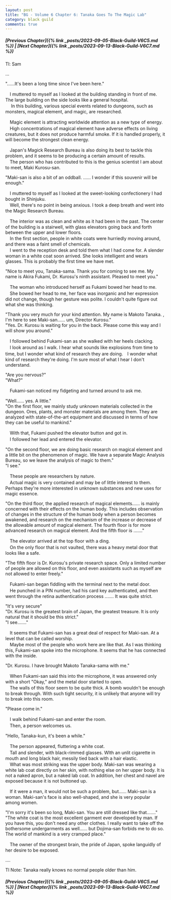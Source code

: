 ```yaml
---
layout: post
title: "BG - Volume 6 Chapter 6: Tanaka Goes To The Magic Lab"
category: black guild
comments: true
---
```


##### [Previous Chapter]({% link _posts/2023-09-05-Black-Guild-V6C5.md %}) \| [Next Chapter]({% link _posts/2023-09-13-Black-Guild-V6C7.md %})



Tl: Sam

…


"......It's been a long time since I've been here."

　I muttered to myself as I looked at the building standing in front of me. The large building on the side looks like a general hospital.   
　  In this building, various special events related to dungeons, such as monsters, magical element, and magic, are researched.
<!--more-->

　Magic element is attracting worldwide attention as a new type of energy.   
　High concentrations of magical element have adverse effects on living creatures, but it does not produce harmful smoke. If it is handled properly, it will become the strongest clean energy.

　Japan's Magick Research Bureau is also doing its best to tackle this problem, and it seems to be producing a certain amount of results.   
　The person who has contributed to this is the genius scientist I am about to meet, Maki Kurosu-san.

"Maki-san is also a bit of an oddball. ...... I wonder if this souvenir will be enough."

　I muttered to myself as I looked at the sweet-looking confectionery I had bought in Shinjuku.   
　Well, there's no point in being anxious. I took a deep breath and went into the Magic Research Bureau.

　The interior was as clean and white as it had been in the past. The center of the building is a stairwell, with glass elevators going back and forth between the upper and lower floors.   
　In the first section, people in white coats were hurriedly moving around, and there was a faint smell of chemicals.   
　I went to the reception desk and told them what I had come for. A slender woman in a white coat soon arrived. She looks intelligent and wears glasses. This is probably the first time we have met.

"Nice to meet you, Tanaka-sama. Thank you for coming to see me. My name is Akira Fukami, Dr. Kurosu's ninth assistant. Pleased to meet you."

　The woman who introduced herself as Fukami bowed her head to me.   
　She bowed her head to me, her face was inorganic and her expression did not change, though her gesture was polite. I couldn't quite figure out what she was thinking.

"Thank you very much for your kind attention. My name is Makoto Tanaka. , I'm here to see Maki-san...... um, Director Kurosu."   
"Yes. Dr. Kurosu is waiting for you in the back. Please come this way and I will show you around."

　I followed behind Fukami-san as she walked with her heels clacking.   
　I look around as I walk. I hear what sounds like explosions from time to time, but I wonder what kind of research they are doing.　I wonder what kind of research they're doing. I'm sure most of what I hear I don't understand.

"Are you nervous?"   
"What?"

　Fukami-san noticed my fidgeting and turned around to ask me.

"Well...... yes. A little."   
"On the first floor, we mainly study unknown materials collected in the dungeon. Ores, plants, and monster materials are among them. They are analyzed with state-of-the-art equipment and discussed in terms of how they can be useful to mankind."

　With that, Fukami pushed the elevator button and got in.   
　I followed her lead and entered the elevator.

"On the second floor, we are doing basic research on magical element and a little bit on the phenomenon of magic. We have a separate Magic Analysis Bureau, so we leave the analysis of magic to them."   
"I see."

　These people are researchers by nature.   
　Actual magic is very contained and may be of little interest to them. Perhaps they're more interested in unknown substances and new uses for magic essence.

"On the third floor, the applied research of magical elements...... is mainly concerned with their effects on the human body. This includes observation of changes in the structure of the human body when a person becomes awakened, and research on the mechanism of the increase or decrease of the allowable amount of magical element. The fourth floor is for more advanced research on magical element. And the fifth floor is ......."

　The elevator arrived at the top floor with a ding.   
　On the only floor that is not vaulted, there was a heavy metal door that looks like a safe.

"The fifth floor is Dr. Kurosu's private research space. Only a limited number of people are allowed on this floor, and even assistants such as myself are not allowed to enter freely."

　Fukami-san began fiddling with the terminal next to the metal door.   
　He punched in a PIN number, had his card key authenticated, and then went through the retina authentication process ....... It was quite strict.

"It's very secure"   
"Dr. Kurosu is the greatest brain of Japan, the greatest treasure. It is only natural that it should be this strict."   
"I see......."

　It seems that Fukami-san has a great deal of respect for Maki-san. At a level that can be called worship.   
　Maybe most of the people who work here are like that. As I was thinking this, Fukami-san spoke into the microphone. It seems that he has connected with the inside.

"Dr. Kurosu. I have brought Makoto Tanaka-sama with me."

　When Fukami-san said this into the microphone, it was answered only with a short "Okay," and the metal door started to open.   
　The walls of this floor seem to be quite thick. A bomb wouldn't be enough to break through. With such tight security, it is unlikely that anyone will try to break into this room.

"Please come in."

　I walk behind Fukami-san and enter the room.   
　Then, a person welcomes us.

"Hello, Tanaka-kun, it's been a while."

　The person appeared, fluttering a white coat.   
　Tall and slender, with black-rimmed glasses. WIth an unlit cigarette in mouth and long black hair, messily tied back with a hair elastic.   
　What was most striking was the upper body. Maki-san was wearing a white lab coat directly on her skin, with nothing else on her upper body. It is not a naked apron, but a naked lab coat. In addition, her chest and navel are exposed because it is not buttoned up.

　If it were a man, it would not be such a problem, but...... Maki-san is a woman. Maki-san's face is also well-shaped, and she is very popular among women.

"I'm sorry it's been so long, Maki-san. You are still dressed like that......."   
"The white coat is the most excellent garment ever developed by man. If you have this, you don't need any other clothes. I really want to take off the bothersome undergarments as well...... but Dojima-san forbids me to do so. The world of mankind is a very cramped place."

　The owner of the strongest brain, the pride of Japan, spoke languidly of her desire to be exposed.


....

Tl Note: Tanaka really knows no normal people older than him. 


##### [Previous Chapter]({% link _posts/2023-09-05-Black-Guild-V6C5.md %}) \| [Next Chapter]({% link _posts/2023-09-13-Black-Guild-V6C7.md %})

